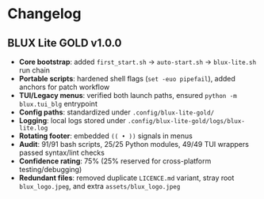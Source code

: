 # Changelog

## BLUX Lite GOLD v1.0.0

- **Core bootstrap**: added `first_start.sh` → `auto-start.sh` → `blux-lite.sh` run chain
- **Portable scripts**: hardened shell flags (`set -euo pipefail`), added anchors for patch workflow
- **TUI/Legacy menus**: verified both launch paths, ensured `python -m blux.tui_blg` entrypoint
- **Config paths**: standardized under `.config/blux-lite-gold/`
- **Logging**: local logs stored under `.config/blux-lite-gold/logs/blux-lite.log`
- **Rotating footer**: embedded `(( • ))` signals in menus
- **Audit**: 91/91 bash scripts, 25/25 Python modules, 49/49 TUI wrappers passed syntax/lint checks
- **Confidence rating**: 75% (25% reserved for cross-platform testing/debugging)
- **Redundant files**: removed duplicate `LICENCE.md` variant, stray root `blux_logo.jpeg`, and extra `assets/blux_logo.jpeg`
